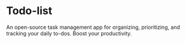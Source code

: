 # Todo-list
An open-source task management app for organizing, prioritizing, and tracking your daily to-dos. Boost your productivity.
